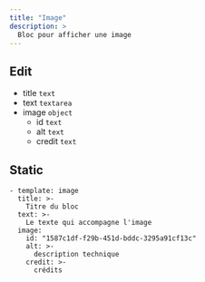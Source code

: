 ```yaml
---
title: "Image"
description: >
  Bloc pour afficher une image
---
```


## Edit

* title ```text```
* text ```textarea```
* image ```object```
  * id ```text```
  * alt ```text```
  * credit ```text```

## Static

```
- template: image
  title: >-
    Titre du bloc
  text: >-
    Le texte qui accompagne l'image
  image: 
    id: "1587c1df-f29b-451d-bddc-3295a91cf13c"
    alt: >-
      description technique
    credit: >-
      crédits
```
